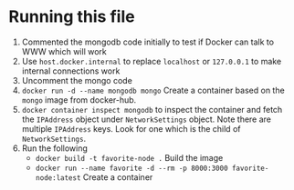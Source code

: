 # Running this file

1. Commented the mongodb code initially to test if Docker can talk to WWW which will work
2. Use `host.docker.internal` to replace `localhost` or `127.0.0.1` to make internal connections work
3. Uncomment the mongo code
4. `docker run -d --name mongodb mongo` Create a container based on the `mongo` image from docker-hub.
5. `docker container inspect mongodb` to inspect the container and fetch the `IPAddress` object under `NetworkSettings` object. Note there are multiple `IPAddress` keys. Look for one which is the child of `NetworkSettings`.
6. Run the following
   - `docker build -t favorite-node .` Build the image
   - `docker run --name favorite -d --rm -p 8000:3000 favorite-node:latest` Create a container
